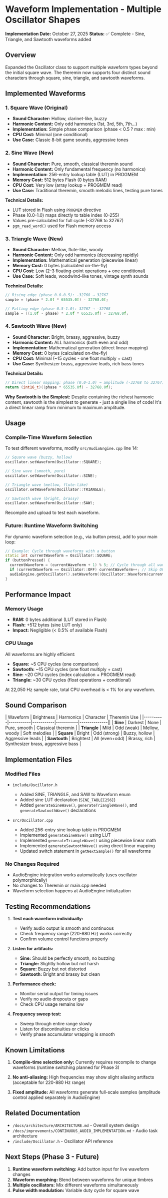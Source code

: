 # Waveform Implementation - Multiple Oscillator Shapes

**Implementation Date:** October 27, 2025
**Status:** ✅ Complete - Sine, Triangle, and Sawtooth waveforms added

## Overview

Expanded the Oscillator class to support multiple waveform types beyond the initial square wave. The theremin now supports four distinct sound characters through square, sine, triangle, and sawtooth waveforms.

## Implemented Waveforms

### 1. Square Wave (Original)
- **Sound Character:** Hollow, clarinet-like, buzzy
- **Harmonic Content:** Only odd harmonics (1st, 3rd, 5th, 7th...)
- **Implementation:** Simple phase comparison (phase < 0.5 ? max : min)
- **CPU Cost:** Minimal (one conditional)
- **Use Case:** Classic 8-bit game sounds, aggressive tones

### 2. Sine Wave (New)
- **Sound Character:** Pure, smooth, classical theremin sound
- **Harmonic Content:** Only fundamental frequency (no harmonics)
- **Implementation:** 256-entry lookup table (LUT) in PROGMEM
- **Memory Cost:** 512 bytes Flash (0 bytes RAM)
- **CPU Cost:** Very low (array lookup + PROGMEM read)
- **Use Case:** Traditional theremin, smooth melodic lines, testing pure tones

**Technical Details:**
- LUT stored in Flash using `PROGMEM` directive
- Phase (0.0-1.0) maps directly to table index (0-255)
- Values pre-calculated for full cycle (-32768 to 32767)
- `pgm_read_word()` used for Flash memory access

### 3. Triangle Wave (New)
- **Sound Character:** Mellow, flute-like, woody
- **Harmonic Content:** Only odd harmonics (decreasing rapidly)
- **Implementation:** Mathematical generation (piecewise linear)
- **Memory Cost:** 0 bytes (calculated on-the-fly)
- **CPU Cost:** Low (2-3 floating-point operations + one conditional)
- **Use Case:** Soft leads, woodwind-like tones, vintage synth sounds

**Technical Details:**
```cpp
// Rising edge (phase 0.0-0.5): -32768 → 32767
sample = (phase * 2.0f * 65535.0f) - 32768.0f;

// Falling edge (phase 0.5-1.0): 32767 → -32768
sample = ((1.0f - phase) * 2.0f * 65535.0f) - 32768.0f;
```

### 4. Sawtooth Wave (New)
- **Sound Character:** Bright, brassy, aggressive, buzzy
- **Harmonic Content:** ALL harmonics (both even and odd)
- **Implementation:** Mathematical generation (direct linear mapping)
- **Memory Cost:** 0 bytes (calculated on-the-fly)
- **CPU Cost:** Minimal (~15 cycles - one float multiply + cast)
- **Use Case:** Synthesizer brass, aggressive leads, rich bass tones

**Technical Details:**
```cpp
// Direct linear mapping: phase (0.0-1.0) → amplitude (-32768 to 32767)
return (int16_t)((phase * 65535.0f) - 32768.0f);
```

**Why Sawtooth is the Simplest:**
Despite containing the richest harmonic content, sawtooth is the simplest to generate - just a single line of code! It's a direct linear ramp from minimum to maximum amplitude.

## Usage

### Compile-Time Waveform Selection

To test different waveforms, modify `src/AudioEngine.cpp` line 14:

```cpp
// Square wave (buzzy, hollow)
oscillator.setWaveform(Oscillator::SQUARE);

// Sine wave (smooth, pure)
oscillator.setWaveform(Oscillator::SINE);

// Triangle wave (mellow, flute-like)
oscillator.setWaveform(Oscillator::TRIANGLE);

// Sawtooth wave (bright, brassy)
oscillator.setWaveform(Oscillator::SAW);
```

Recompile and upload to test each waveform.

### Future: Runtime Waveform Switching

For dynamic waveform selection (e.g., via button press), add to your main loop:

```cpp
// Example: Cycle through waveforms with a button
static int currentWaveform = Oscillator::SQUARE;
if (buttonPressed) {
  currentWaveform = (currentWaveform + 1) % 5; // Cycle through all waveforms
  if (currentWaveform == Oscillator::OFF) currentWaveform++; // Skip OFF
  audioEngine.getOscillator().setWaveform((Oscillator::Waveform)currentWaveform);
}
```

## Performance Impact

### Memory Usage
- **RAM:** 0 bytes additional (LUT stored in Flash)
- **Flash:** +512 bytes (sine LUT only)
- **Impact:** Negligible (< 0.5% of available Flash)

### CPU Usage
All waveforms are highly efficient:
- **Square:** ~5 CPU cycles (one comparison)
- **Sawtooth:** ~15 CPU cycles (one float multiply + cast)
- **Sine:** ~20 CPU cycles (index calculation + PROGMEM read)
- **Triangle:** ~30 CPU cycles (float operations + conditional)

At 22,050 Hz sample rate, total CPU overhead is < 1% for any waveform.

## Sound Comparison

| Waveform | Brightness | Harmonics | Character | Theremin Use |
|----------|-----------|-----------|-----------|--------------||
| **Sine** | Darkest | None | Pure, smooth | Classical theremin |
| **Triangle** | Mild | Odd (weak) | Mellow, woody | Soft melodies |
| **Square** | Bright | Odd (strong) | Buzzy, hollow | Aggressive leads |
| **Sawtooth** | Brightest | All (even+odd) | Brassy, rich | Synthesizer brass, aggressive bass |


## Implementation Files

### Modified Files
- `include/Oscillator.h`
  - Added SINE, TRIANGLE, and SAW to Waveform enum
  - Added sine LUT declaration (`SINE_TABLE[256]`)
  - Added `generateSineWave()`, `generateTriangleWave()`, and `generateSawtoothWave()` declarations

- `src/Oscillator.cpp`
  - Added 256-entry sine lookup table in PROGMEM
  - Implemented `generateSineWave()` using LUT
  - Implemented `generateTriangleWave()` using piecewise linear math
  - Implemented `generateSawtoothWave()` using direct linear mapping
  - Updated switch statement in `getNextSample()` for all waveforms

### No Changes Required
- AudioEngine integration works automatically (uses oscillator polymorphically)
- No changes to Theremin or main.cpp needed
- Waveform selection happens at AudioEngine initialization

## Testing Recommendations

1. **Test each waveform individually:**
   - Verify audio output is smooth and continuous
   - Check frequency range (220-880 Hz) works correctly
   - Confirm volume control functions properly

2. **Listen for artifacts:**
   - **Sine:** Should be perfectly smooth, no buzzing
   - **Triangle:** Slightly hollow but not harsh
   - **Square:** Buzzy but not distorted
   - **Sawtooth:** Bright and brassy but clean

3. **Performance check:**
   - Monitor serial output for timing issues
   - Verify no audio dropouts or gaps
   - Check CPU usage remains low

4. **Frequency sweep test:**
   - Sweep through entire range slowly
   - Listen for discontinuities or clicks
   - Verify phase accumulator wrapping is smooth

## Known Limitations

1. **Compile-time selection only:** Currently requires recompile to change waveforms (runtime switching planned for Phase 3)

2. **No anti-aliasing:** High frequencies may show slight aliasing artifacts (acceptable for 220-880 Hz range)

3. **Fixed amplitude:** All waveforms generate full-scale samples (amplitude control applied separately in AudioEngine)

## Related Documentation

- `/docs/architecture/ARCHITECTURE.md` - Overall system design
- `/docs/improvements/CONTINUOUS_AUDIO_IMPLEMENTATION.md` - Audio task architecture
- `/include/Oscillator.h` - Oscillator API reference

## Next Steps (Phase 3 - Future)

1. **Runtime waveform switching:** Add button input for live waveform changes
2. **Waveform morphing:** Blend between waveforms for unique timbres
3. **Multiple oscillators:** Mix different waveforms simultaneously
4. **Pulse width modulation:** Variable duty cycle for square wave
